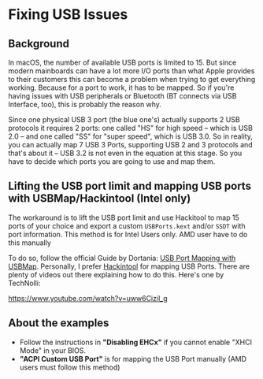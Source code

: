 # Fixing USB Issues

## Background

In macOS, the number of available USB ports is limited to 15. But since modern mainboards can have a lot more I/O ports than what Apple provides to their customers this can become a problem when trying to get everything working. Because for a port to work, it has to be mapped. So if you're having issues with USB peripherals or Bluetooth (BT connects via USB Interface, too), this is probably the reason why.

Since one physical USB 3 port (the blue one's) actually supports 2 USB protocols it requires 2 ports: one called "HS" for high speed – which is USB 2.0 – and one called "SS" for "super speed", which is USB 3.0. So in reality, you can actually map 7 USB 3 Ports, supporting USB 2 and 3 protocols and that's about it – USB 3.2 is not even in the equation at this stage. So you have to decide which ports you are going to use and map them.

## Lifting the USB port limit and mapping USB ports with USBMap/Hackintool (Intel only)

The workaround is to lift the USB port limit and use Hackitool to map 15 ports of your choice and export a custom `USBPorts.kext` and/or `SSDT` with port information. This method is for Intel Users only. AMD user have to do this manually

To do so, follow the official Guide by Dortania: [USB Port Mapping with USBMap](https://dortania.github.io/OpenCore-Post-Install/usb/system-preparation.html). Personally, I prefer [Hackintool](https://github.com/headkaze/Hackintool) for mapping USB Ports. There are plenty of videos out there explaining how to do this. Here's one by TechNolli:

https://www.youtube.com/watch?v=uww6Cizil_g

## About the examples

* Follow the instructions in **"Disabling EHCx"** if you cannot enable "XHCI Mode" in your BIOS.
* **"ACPI Custom USB Port"** is for mapping the USB Port manually (AMD users must follow this method)
